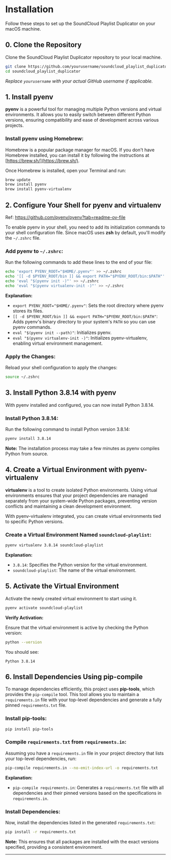 # Installation

Follow these steps to set up the SoundCloud Playlist Duplicator on your macOS machine.

## 0. Clone the Repository

Clone the SoundCloud Playlist Duplicator repository to your local machine.

```bash
git clone https://github.com/yourusername/soundcloud_playlist_duplicator.git
cd soundcloud_playlist_duplicator
```

*Replace `yourusername` with your actual GitHub username if applicable.*

## 1. Install pyenv

**pyenv** is a powerful tool for managing multiple Python versions and virtual environments. It allows you to easily switch between different Python versions, ensuring compatibility and ease of development across various projects.

### Install pyenv using Homebrew:

Homebrew is a popular package manager for macOS. If you don't have Homebrew installed, you can install it by following the instructions at [https://brew.sh/](https://brew.sh/).

Once Homebrew is installed, open your Terminal and run:

```bash
brew update
brew install pyenv
brew install pyenv-virtualenv
```

## 2. Configure Your Shell for pyenv and virtualenv

Ref: https://github.com/pyenv/pyenv?tab=readme-ov-file

To enable pyenv in your shell, you need to add its initialization commands to your shell configuration file. Since macOS uses **zsh** by default, you'll modify the `~/.zshrc` file.

### Add pyenv to `~/.zshrc`:

Run the following commands to add these lines to the end of your file:

```bash
echo 'export PYENV_ROOT="$HOME/.pyenv"' >> ~/.zshrc
echo '[[ -d $PYENV_ROOT/bin ]] && export PATH="$PYENV_ROOT/bin:$PATH"' >> ~/.zshrc
echo 'eval "$(pyenv init -)"' >> ~/.zshrc
echo 'eval "$(pyenv virtualenv-init -)"' >> ~/.zshrc
```

**Explanation:**

- `export PYENV_ROOT="$HOME/.pyenv"`: Sets the root directory where pyenv stores its files.
- `[[ -d $PYENV_ROOT/bin ]] && export PATH="$PYENV_ROOT/bin:$PATH"`: Adds pyenv's binary directory to your system's `PATH` so you can use pyenv commands.
- `eval "$(pyenv init --path)"`: Initializes pyenv.
- `eval "$(pyenv virtualenv-init -)"`: Initializes pyenv-virtualenv, enabling virtual environment management.

### Apply the Changes:

Reload your shell configuration to apply the changes:

```bash
source ~/.zshrc
```

## 3. Install Python 3.8.14 with pyenv

With pyenv installed and configured, you can now install Python 3.8.14.

### Install Python 3.8.14:

Run the following command to install Python version 3.8.14:

```bash
pyenv install 3.8.14
```

**Note:** The installation process may take a few minutes as pyenv compiles Python from source.

## 4. Create a Virtual Environment with pyenv-virtualenv

**virtualenv** is a tool to create isolated Python environments. Using virtual environments ensures that your project dependencies are managed separately from your system-wide Python packages, preventing version conflicts and maintaining a clean development environment.

With pyenv-virtualenv integrated, you can create virtual environments tied to specific Python versions.

### Create a Virtual Environment Named `soundcloud-playlist`:

```bash
pyenv virtualenv 3.8.14 soundcloud-playlist
```

**Explanation:**

- `3.8.14`: Specifies the Python version for the virtual environment.
- `soundcloud-playlist`: The name of the virtual environment.

## 5. Activate the Virtual Environment

Activate the newly created virtual environment to start using it.

```bash
pyenv activate soundcloud-playlist
```

**Verify Activation:**

Ensure that the virtual environment is active by checking the Python version:

```bash
python --version
```

You should see:

```
Python 3.8.14
```

## 6. Install Dependencies Using pip-compile

To manage dependencies efficiently, this project uses **pip-tools**, which provides the `pip-compile` tool. This tool allows you to maintain a `requirements.in` file with your top-level dependencies and generate a fully pinned `requirements.txt` file.

### Install pip-tools:

```bash
pip install pip-tools
```

### Compile `requirements.txt` from `requirements.in`:

Assuming you have a `requirements.in` file in your project directory that lists your top-level dependencies, run:

```bash
pip-compile requirements.in --no-emit-index-url -o requirements.txt
```

**Explanation:**

- `pip-compile requirements.in`: Generates a `requirements.txt` file with all dependencies and their pinned versions based on the specifications in `requirements.in`.

### Install Dependencies:

Now, install the dependencies listed in the generated `requirements.txt`:

```bash
pip install -r requirements.txt
```

**Note:** This ensures that all packages are installed with the exact versions specified, providing a consistent environment.

---